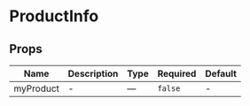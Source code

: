 # ProductInfo

## Props

<!-- @vuese:ProductInfo:props:start -->
|Name|Description|Type|Required|Default|
|---|---|---|---|---|
|myProduct|-|—|`false`|-|

<!-- @vuese:ProductInfo:props:end -->


